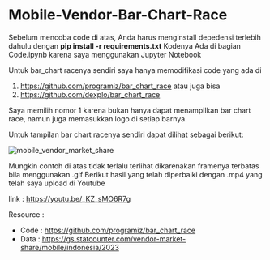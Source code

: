 # Mobile-Vendor-Bar-Chart-Race

Sebelum mencoba code di atas, Anda harus menginstall depedensi terlebih dahulu dengan **pip install -r requirements.txt**
Kodenya Ada di bagian Code.ipynb karena saya menggunakan Jupyter Notebook

Untuk bar_chart racenya sendiri saya hanya memodifikasi code yang ada di 
1. https://github.com/programiz/bar_chart_race
  atau juga bisa 
2. https://github.com/dexplo/bar_chart_race

Saya memilih nomor 1 karena bukan hanya dapat menampilkan bar chart race, namun juga memasukkan logo di setiap barnya.

Untuk tampilan bar chart racenya sendiri dapat dilihat sebagai berikut:

![mobile_vendor_market_share](https://github.com/user-attachments/assets/1e43b916-51d0-42f2-9840-a2ac29d2e953)

Mungkin contoh di atas tidak terlalu terlihat dikarenakan framenya terbatas bila menggunakan .gif
Berikut hasil yang telah diperbaiki dengan .mp4 yang telah saya upload di Youtube

link : https://youtu.be/_KZ_sMO6R7g



Resource :
- Code : https://github.com/programiz/bar_chart_race
- Data : https://gs.statcounter.com/vendor-market-share/mobile/indonesia/2023 
